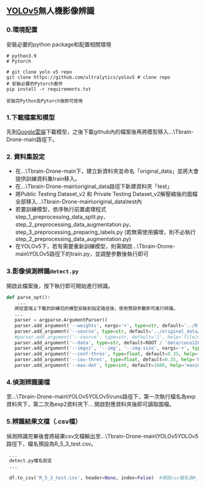## [YOLOv5](https://github.com/ultralytics/yolov5)無人機影像辨識


### 0.環境配置

安裝必要的python package和配置相關環境

```
# python3.9
# Pytorch

# git clone yolo v5 repo
git clone https://github.com/ultralytics/yolov5 # clone repo
# 安裝必要的Pytorch套件
pip install -r requirements.txt

安裝完Python及Pytorch後即可使用
```

### 1.下載檔案和模型

先到[Google雲端](https://drive.google.com/file/d/1fEzqibY4f4cPhFUk-V3eVRywVwaG8esJ/view?usp=share_link)下載模型，之後下載github內的檔案後再將模型移入...\Tbrain-Drone-main路徑下。

### 2. 資料集設定

- 在...\Tbrain-Drone-main下，建立新資料夾並命名「original_data」並將大會提供訓練資料集train移入。
- 在...\Tbrain-Drone-main\original_data路徑下新建資料夾「test」
- 將Public Testing Dataset_v2 和 Private Testing Dataset_v2解壓縮後的圖檔全部移入...\Tbrain-Drone-main\original_data\test內
- 若要訓練模型，依序執行前置處理程式step_1_preprocessing_data_split.py、step_2_preprocessing_data_augmentation.py、step_3_preprocessing_preparing_labels.py   (若無需使用擴增，則不必執行step_2_preprocessing_data_augmentation.py)
- 在YOLOv5下，若有需要重新訓練模型，則需開啟...\Tbrain-Drone-main\YOLOv5路徑下的train.py，並調整參數後執行即可

### 3.影像偵測辨識`detect.py`

開啟此檔案後，按下執行即可開始進行辨識。

 ```python
 def parse_opt():
     ...
    將從雲端上下載的訓練完的模型安裝到指定路徑後，使用預設參數即可進行辨識。
    ...
    parser = argparse.ArgumentParser()
    parser.add_argument('--weights', nargs='+', type=str, default='../R_4_2_x.pt', help='model path or triton URL')
    parser.add_argument('--source', type=str, default='../original_data/test/', help='file/dir/URL/glob/screen/0(webcam)')
    #parser.add_argument('--source', type=str, default='2', help='file/dir/URL/glob/screen/0(webcam)')
    parser.add_argument('--data', type=str, default=ROOT / 'data/coco128.yaml', help='(optional) dataset.yaml path')
    parser.add_argument('--imgsz', '--img', '--img-size', nargs='+', type=int, default=[1080,1920], help='inference size h,w')
    parser.add_argument('--conf-thres', type=float, default=0.35, help='confidence threshold')
    parser.add_argument('--iou-thres', type=float, default=0.35, help='NMS IoU threshold')
    parser.add_argument('--max-det', type=int, default=1000, help='maximum detections per image')
 ```
 
 ### 4.偵測辨識圖檔
 
 至...\Tbrain-Drone-main\YOLOv5YOLOv5\runs路徑下，第一次執行檔名為exp資料夾下，第二次為exp2資料夾下...
 開啟對應資料夾後即可讀取圖檔。
 
  ### 5.辨識結果文檔（.csv檔）
  
  偵測辨識完畢後會將結果csv文檔輸出至...\Tbrain-Drone-main\YOLOv5YOLOv5路徑下，檔名預設為R_5_3_test.csv。
  
 ```python
  ...
  detect.py檔名設定
  ...
  
  df.to_csv('R_5_3_test.csv', header=None, index=False)  #預設csv檔名為R_5_3_test.csv
  
 ```
